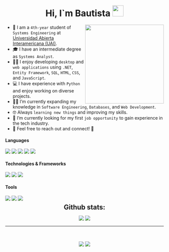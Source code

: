<h1 align="center">Hi, I`m Bautista <img src="https://media.giphy.com/media/hvRJCLFzcasrR4ia7z/giphy.gif" width="35"></h1>


<picture> <img align="right" src="https://github.com/7oSkaaa/7oSkaaa/blob/main/Images/Right_Side.gif?raw=true" width = 250px></picture>

- :school: I am a `4th-year` student of `Systems Engineering` at [Universidad Abierta Interamericana (UAI)](https://www.uai.edu.ar/).
- :mortar_board: I have an intermediate degree as `Systems Analyst`.
- :technologist: I enjoy developing `desktop` and `web applications` using `.NET`, `Entity Framework`, `SQL`, `HTML`, `CSS`, and `JavaScript`.
- :computer: I have experience with `Python` and enjoy working on diverse projects.
- :student: I’m currently expanding my knowledge in `Software Engineering`, `Databases`, and `Web Development`.
- :nerd_face: Always `learning new things` and improving my skills.
- :thinking: I’m currently looking for my first `job opportunity` to gain experience in the tech industry.
- :speech_balloon: Feel free to reach out and connect! 🚀

<h4> Languages </h4>
<span> 
  <img src="https://img.shields.io/badge/C%23-239120?style=for-the-badge&logo=csharp&logoColor=white">
  <img src="https://img.shields.io/badge/SQL-4479A1?style=for-the-badge&logo=sql&logoColor=white">
  <img src="https://img.shields.io/badge/Python-3776AB?style=for-the-badge&logo=python&logoColor=white">
  <img src="https://img.shields.io/badge/HTML5-E34F26?style=for-the-badge&logo=html5&logoColor=white">
  <img src="https://img.shields.io/badge/CSS3-1572B6?style=for-the-badge&logo=css3&logoColor=white">
</span>

<h4> Technologies & Frameworks </h4>
<span> 
  <img src="https://img.shields.io/badge/.NET-512BD4?style=for-the-badge&logo=dotnet&logoColor=white">
  <img src="https://img.shields.io/badge/Entity%20Framework-512BD4?style=for-the-badge&logo=ef&logoColor=white">
  <img src="https://img.shields.io/badge/Windows%20Forms-0078D6?style=for-the-badge&logo=windows&logoColor=white">
</span>

<h4> Tools </h4>
<span> 
  <img src="https://img.shields.io/badge/Visual%20Studio-5C2D91?style=for-the-badge&logo=visualstudio&logoColor=white">
  <img src="https://img.shields.io/badge/Git-F05032?style=for-the-badge&logo=git&logoColor=white">
  <img src="https://img.shields.io/badge/GitHub-181717?style=for-the-badge&logo=github&logoColor=white">
</span>

<div align="center">
<h2 align="center" style="margin: 5px 10px;">Github stats:</h2> 

[![](https://github-readme-stats.vercel.app/api?username=bautimarinellis-gh&show_icons=true&theme=tokyonight&hide_border=true&locale=en)](https://github.com/bautimarinellis-gh)
[![](https://github-readme-streak-stats.herokuapp.com/?user=bautimarinellis-gh&theme=material-palenight)](https://github.com/bautimarinellis-gh)
</div>

<hr>
<p align="center">
   <br>
<br>	
<a target="_blank" href="https://www.linkedin.com/in/bautistamarinelliscaglia/"><img src="https://img.shields.io/badge/-LinkedIn-0077B5?style=for-the-badge&logo=Linkedin&logoColor=white"></img></a>
<a target="_blank" href="https://www.instagram.com/bautimarinelli"><img src="https://img.shields.io/badge/Instagram-%23E4405F.svg?style=for-the-badge&logo=Instagram&logoColor=white)"></img></a>
<br>
</p>






